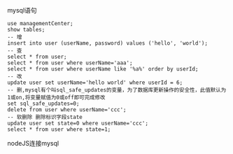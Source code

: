 
mysql语句

    use managementCenter;
    show tables;
    -- 增
    insert into user (userName, password) values ('hello', 'world');
    -- 查
    select * from user;
    select * from user where userName='aaa';
    select * from user where userName like '%a%' order by userId;
    -- 改
    update user set userName='hello world' where userId = 6;
    -- 删,mysql有个叫sql_safe_updates的变量，为了数据库更新操作的安全性，此值默认为1或on,将变量赋值为0或off即可完成修改
    set sql_safe_updates=0;
    delete from user where userName='ccc';
    -- 软删除 删除标识字段state
    update user set state=0 where userName='ccc';
    select * from user where state=1;

nodeJS连接mysql
